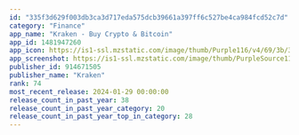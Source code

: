 ```yaml
---
id: "335f3d629f003db3ca3d717eda575dcb39661a397ff6c527be4ca984fcd52c7d"
category: "Finance"
app_name: "Kraken - Buy Crypto & Bitcoin"
app_id: 1481947260
app_icon: https://is1-ssl.mzstatic.com/image/thumb/Purple116/v4/69/3b/3d/693b3d7d-2816-66b7-1dac-a2ec7e8f860b/AppIcon-0-0-1x_U007emarketing-0-7-0-85-220.png/1024x1024bb.png
app_screenshot: https://is1-ssl.mzstatic.com/image/thumb/PurpleSource116/v4/0e/88/97/0e88978d-78fe-3133-087d-3afd56a2564a/c3dddf5c-ab66-4eb2-996f-a54ba0ded485_1._1284_x_2778_App_Store.jpg/1284x2778bb.png
publisher_id: 914671505
publisher_name: "Kraken"
rank: 74
most_recent_release: 2024-01-29 00:00:00
release_count_in_past_year: 38
release_count_in_past_year_category: 20
release_count_in_past_year_top_in_category: 28
---
```

